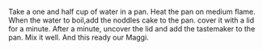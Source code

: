 Take a one and half cup of water in a pan.
Heat the pan on medium flame.
When the water to boil,add the noddles cake to the pan.
cover it with a lid for a minute.
After a minute, uncover the lid and add the tastemaker to the pan.
Mix it well.
And this ready our Maggi.